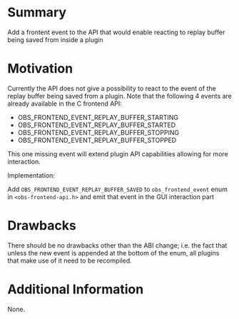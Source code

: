 # Summary

Add a frontent event to the API that would enable reacting to replay buffer being saved from inside a plugin

# Motivation

Currently the API does not give a possibility to react to the event of the replay buffer being saved from a plugin.
Note that the following 4 events are already available in the C frontend API:

- OBS_FRONTEND_EVENT_REPLAY_BUFFER_STARTING
- OBS_FRONTEND_EVENT_REPLAY_BUFFER_STARTED
- OBS_FRONTEND_EVENT_REPLAY_BUFFER_STOPPING
- OBS_FRONTEND_EVENT_REPLAY_BUFFER_STOPPED

This one missing event will extend plugin API capabilities allowing for more interaction.

Implementation:

Add `OBS_FRONTEND_EVENT_REPLAY_BUFFER_SAVED` to `obs_frontend_event` enum in `<obs-frontend-api.h>` and emit that event in the GUI interaction part

# Drawbacks

There should be no drawbacks other than the ABI change; i.e. the fact that unless the new event is appended at the bottom of the enum, all plugins that make use of it need to be recompiled. 

# Additional Information

None.
